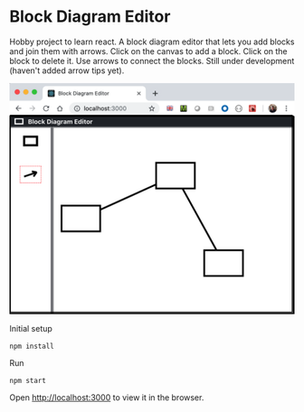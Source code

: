 # Block Diagram Editor

Hobby project to learn react.  A block diagram editor that lets you add blocks and join them with arrows.  Click on the canvas to add a block.  Click on the block to delete it.  Use arrows to connect the blocks.  Still under development (haven't added arrow tips yet).

<p  align="center">
    <img src="./images/block-diagram-editor.png" alt="Block Diagram Editor"/>
</p>


Initial setup
```
npm install
```

Run
```
npm start
```
Open [http://localhost:3000](http://localhost:3000) to view it in the browser.
